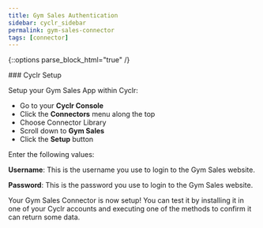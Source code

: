 ```yaml
---
title: Gym Sales Authentication
sidebar: cyclr_sidebar
permalink: gym-sales-connector
tags: [connector]
---
```

{::options parse_block_html="true" /}
<section class="card">
### Cyclr Setup

Setup your Gym Sales App within Cyclr:

*   Go to your **Cyclr Console**
*   Click the **Connectors** menu along the top
*   Choose Connector Library
*   Scroll down to **Gym Sales**
*   Click the **Setup** button

Enter the following values:

**Username**: This is the username you use to login to the Gym Sales website.

**Password**: This is the password you use to login to the Gym Sales website.


Your Gym Sales Connector is now setup! You can test it by installing it in one of your Cyclr accounts and executing one of the methods to confirm it can return some data.

</section>

